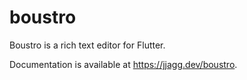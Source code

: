 # boustro

Boustro is a rich text editor for Flutter.

Documentation is available at https://jjagg.dev/boustro.

